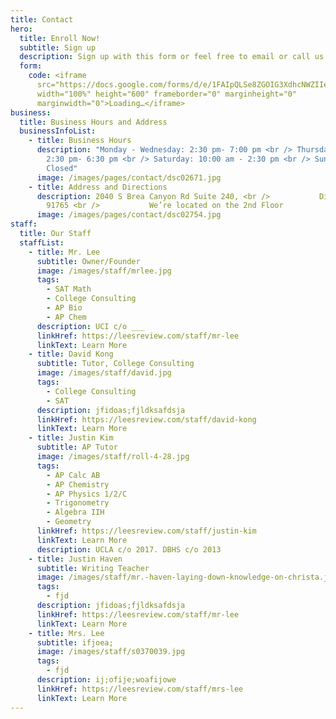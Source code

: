 ```yaml
---
title: Contact
hero:
  title: Enroll Now!
  subtitle: Sign up
  description: Sign up with this form or feel free to email or call us directly!
  form:
    code: <iframe
      src="https://docs.google.com/forms/d/e/1FAIpQLSe8ZGOIG3XdhcNWZIIe4Pa31mej0rqZmoVFyeB8un-xkGaKCA/viewform?embedded=true"
      width="100%" height="600" frameborder="0" marginheight="0"
      marginwidth="0">Loading…</iframe>
business:
  title: Business Hours and Address
  businessInfoList:
    - title: Business Hours
      description: "Monday - Wednesday: 2:30 pm- 7:00 pm <br /> Thursday - Friday:
        2:30 pm- 6:30 pm <br /> Saturday: 10:00 am - 2:30 pm <br /> Sunday:
        Closed"
      image: /images/pages/contact/dsc02671.jpg
    - title: Address and Directions
      description: 2040 S Brea Canyon Rd Suite 240, <br />           Diamond Bar, CA
        91765 <br />           We’re located on the 2nd Floor
      image: /images/pages/contact/dsc02754.jpg
staff:
  title: Our Staff
  staffList:
    - title: Mr. Lee
      subtitle: Owner/Founder
      image: /images/staff/mrlee.jpg
      tags:
        - SAT Math
        - College Consulting
        - AP Bio
        - AP Chem
      description: UCI c/o ___
      linkHref: https://leesreview.com/staff/mr-lee
      linkText: Learn More
    - title: David Kong
      subtitle: Tutor, College Consulting
      image: /images/staff/david.jpg
      tags:
        - College Consulting
        - SAT
      description: jfidoas;fjldksafdsja
      linkHref: https://leesreview.com/staff/david-kong
      linkText: Learn More
    - title: Justin Kim
      subtitle: AP Tutor
      image: /images/staff/roll-4-28.jpg
      tags:
        - AP Calc AB
        - AP Chemistry
        - AP Physics 1/2/C
        - Trigonometry
        - Algebra IIH
        - Geometry
      linkHref: https://leesreview.com/staff/justin-kim
      linkText: Learn More
      description: UCLA c/o 2017. DBHS c/o 2013
    - title: Justin Haven
      subtitle: Writing Teacher
      image: /images/staff/mr.-haven-laying-down-knowledge-on-christa.jpg
      tags:
        - fjd
      description: jfidoas;fjldksafdsja
      linkHref: https://leesreview.com/staff/mr-lee
      linkText: Learn More
    - title: Mrs. Lee
      subtitle: ifjoea;
      image: /images/staff/s0370039.jpg
      tags:
        - fjd
      description: ij;ofije;woafijowe
      linkHref: https://leesreview.com/staff/mrs-lee
      linkText: Learn More
---
```

